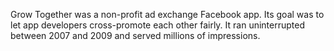 Grow Together was a non-profit ad exchange Facebook app. Its goal was to let app developers cross-promote each other fairly. It ran uninterrupted between 2007 and 2009 and served millions of impressions.
